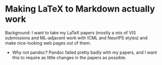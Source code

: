 # Making LaTeX to Markdown actually work

Background: I want to take my LaTeX papers (mostly a mix of VIS
submissions and ML-adjacent work with ICML and NeurIPS styles) and
make nice-looking web pages out of them.

* Why not pandoc? Pandoc failed pretty badly with my papers, and I
  want this to require as little changes in the papers as possible.

